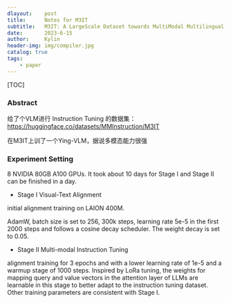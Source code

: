 ```yaml
---
dlayout:    post
title:      Notes for M3IT
subtitle:   M3IT: A LargeScale Dataset towards MultiModal Multilingual Instruction Tuning
date:       2023-6-15
author:     Kylin
header-img: img/compiler.jpg
catalog: true
tags:
    - paper
---
```




[TOC]

### Abstract

给了个VLM进行 Instruction Tuning 的数据集：https://huggingface.co/datasets/MMInstruction/M3IT

在M3IT上训了一个Ying-VLM，据说多模态能力很强





### Experiment Setting

8 NVIDIA 80GB A100 GPUs. It took about 10 days for Stage I and Stage II can be finished in a day.

- Stage I Visual-Text Alignment

initial alignment training on LAION 400M.

AdamW, batch size is set to 256, 300k steps, learning rate 5e-5 in the first 2000 steps and follows a cosine decay scheduler. The weight decay is set to 0.05.



- Stage II Multi-modal Instruction Tuning

alignment training for 3 epochs and with a lower learning rate of 1e-5 and a warmup stage of 1000 steps. Inspired by LoRa tuning, the weights for mapping query and value vectors in the attention layer of LLMs are learnable in this stage to better adapt to the instruction tuning dataset. Other training parameters are consistent with Stage I. 









